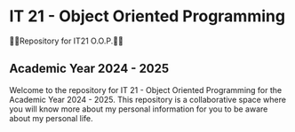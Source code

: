 # IT 21 - Object Oriented Programming
👨‍💻Repository for IT21 O.O.P.👨‍💻
## Academic Year 2024 - 2025

Welcome to the repository for IT 21 - Object Oriented Programming for the Academic Year 2024 - 2025. 
This repository is a collaborative space where you will know more about my personal information for you to be aware about my personal life.